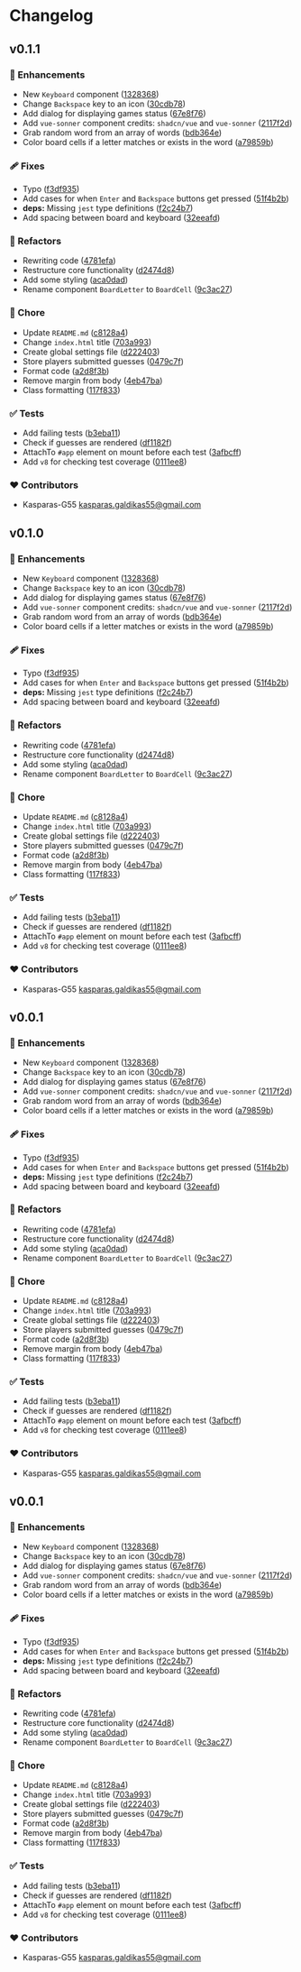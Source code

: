 # Changelog


## v0.1.1


### 🚀 Enhancements

- New `Keyboard` component ([1328368](https://github.com/Kasparas-G55/wordle/commit/1328368))
- Change `Backspace` key to an icon ([30cdb78](https://github.com/Kasparas-G55/wordle/commit/30cdb78))
- Add dialog for displaying games status ([67e8f76](https://github.com/Kasparas-G55/wordle/commit/67e8f76))
- Add `vue-sonner` component credits: `shadcn/vue` and `vue-sonner` ([2117f2d](https://github.com/Kasparas-G55/wordle/commit/2117f2d))
- Grab random word from an array of words ([bdb364e](https://github.com/Kasparas-G55/wordle/commit/bdb364e))
- Color board cells if a letter matches or exists in the word ([a79859b](https://github.com/Kasparas-G55/wordle/commit/a79859b))

### 🩹 Fixes

- Typo ([f3df935](https://github.com/Kasparas-G55/wordle/commit/f3df935))
- Add cases for when `Enter` and `Backspace` buttons get pressed ([51f4b2b](https://github.com/Kasparas-G55/wordle/commit/51f4b2b))
- **deps:** Missing `jest` type definitions ([f2c24b7](https://github.com/Kasparas-G55/wordle/commit/f2c24b7))
- Add spacing between board and keyboard ([32eeafd](https://github.com/Kasparas-G55/wordle/commit/32eeafd))

### 💅 Refactors

- Rewriting code ([4781efa](https://github.com/Kasparas-G55/wordle/commit/4781efa))
- Restructure core functionality ([d2474d8](https://github.com/Kasparas-G55/wordle/commit/d2474d8))
- Add some styling ([aca0dad](https://github.com/Kasparas-G55/wordle/commit/aca0dad))
- Rename component `BoardLetter` to `BoardCell` ([9c3ac27](https://github.com/Kasparas-G55/wordle/commit/9c3ac27))

### 🏡 Chore

- Update `README.md` ([c8128a4](https://github.com/Kasparas-G55/wordle/commit/c8128a4))
- Change `index.html` title ([703a993](https://github.com/Kasparas-G55/wordle/commit/703a993))
- Create global settings file ([d222403](https://github.com/Kasparas-G55/wordle/commit/d222403))
- Store players submitted guesses ([0479c7f](https://github.com/Kasparas-G55/wordle/commit/0479c7f))
- Format code ([a2d8f3b](https://github.com/Kasparas-G55/wordle/commit/a2d8f3b))
- Remove margin from body ([4eb47ba](https://github.com/Kasparas-G55/wordle/commit/4eb47ba))
- Class formatting ([117f833](https://github.com/Kasparas-G55/wordle/commit/117f833))

### ✅ Tests

- Add failing tests ([b3eba11](https://github.com/Kasparas-G55/wordle/commit/b3eba11))
- Check if guesses are rendered ([df1182f](https://github.com/Kasparas-G55/wordle/commit/df1182f))
- AttachTo `#app` element on mount before each test ([3afbcff](https://github.com/Kasparas-G55/wordle/commit/3afbcff))
- Add `v8` for checking test coverage ([0111ee8](https://github.com/Kasparas-G55/wordle/commit/0111ee8))

### ❤️ Contributors

- Kasparas-G55 <kasparas.galdikas55@gmail.com>

## v0.1.0


### 🚀 Enhancements

- New `Keyboard` component ([1328368](https://github.com/Kasparas-G55/wordle/commit/1328368))
- Change `Backspace` key to an icon ([30cdb78](https://github.com/Kasparas-G55/wordle/commit/30cdb78))
- Add dialog for displaying games status ([67e8f76](https://github.com/Kasparas-G55/wordle/commit/67e8f76))
- Add `vue-sonner` component credits: `shadcn/vue` and `vue-sonner` ([2117f2d](https://github.com/Kasparas-G55/wordle/commit/2117f2d))
- Grab random word from an array of words ([bdb364e](https://github.com/Kasparas-G55/wordle/commit/bdb364e))
- Color board cells if a letter matches or exists in the word ([a79859b](https://github.com/Kasparas-G55/wordle/commit/a79859b))

### 🩹 Fixes

- Typo ([f3df935](https://github.com/Kasparas-G55/wordle/commit/f3df935))
- Add cases for when `Enter` and `Backspace` buttons get pressed ([51f4b2b](https://github.com/Kasparas-G55/wordle/commit/51f4b2b))
- **deps:** Missing `jest` type definitions ([f2c24b7](https://github.com/Kasparas-G55/wordle/commit/f2c24b7))
- Add spacing between board and keyboard ([32eeafd](https://github.com/Kasparas-G55/wordle/commit/32eeafd))

### 💅 Refactors

- Rewriting code ([4781efa](https://github.com/Kasparas-G55/wordle/commit/4781efa))
- Restructure core functionality ([d2474d8](https://github.com/Kasparas-G55/wordle/commit/d2474d8))
- Add some styling ([aca0dad](https://github.com/Kasparas-G55/wordle/commit/aca0dad))
- Rename component `BoardLetter` to `BoardCell` ([9c3ac27](https://github.com/Kasparas-G55/wordle/commit/9c3ac27))

### 🏡 Chore

- Update `README.md` ([c8128a4](https://github.com/Kasparas-G55/wordle/commit/c8128a4))
- Change `index.html` title ([703a993](https://github.com/Kasparas-G55/wordle/commit/703a993))
- Create global settings file ([d222403](https://github.com/Kasparas-G55/wordle/commit/d222403))
- Store players submitted guesses ([0479c7f](https://github.com/Kasparas-G55/wordle/commit/0479c7f))
- Format code ([a2d8f3b](https://github.com/Kasparas-G55/wordle/commit/a2d8f3b))
- Remove margin from body ([4eb47ba](https://github.com/Kasparas-G55/wordle/commit/4eb47ba))
- Class formatting ([117f833](https://github.com/Kasparas-G55/wordle/commit/117f833))

### ✅ Tests

- Add failing tests ([b3eba11](https://github.com/Kasparas-G55/wordle/commit/b3eba11))
- Check if guesses are rendered ([df1182f](https://github.com/Kasparas-G55/wordle/commit/df1182f))
- AttachTo `#app` element on mount before each test ([3afbcff](https://github.com/Kasparas-G55/wordle/commit/3afbcff))
- Add `v8` for checking test coverage ([0111ee8](https://github.com/Kasparas-G55/wordle/commit/0111ee8))

### ❤️ Contributors

- Kasparas-G55 <kasparas.galdikas55@gmail.com>

## v0.0.1


### 🚀 Enhancements

- New `Keyboard` component ([1328368](https://github.com/Kasparas-G55/wordle/commit/1328368))
- Change `Backspace` key to an icon ([30cdb78](https://github.com/Kasparas-G55/wordle/commit/30cdb78))
- Add dialog for displaying games status ([67e8f76](https://github.com/Kasparas-G55/wordle/commit/67e8f76))
- Add `vue-sonner` component credits: `shadcn/vue` and `vue-sonner` ([2117f2d](https://github.com/Kasparas-G55/wordle/commit/2117f2d))
- Grab random word from an array of words ([bdb364e](https://github.com/Kasparas-G55/wordle/commit/bdb364e))
- Color board cells if a letter matches or exists in the word ([a79859b](https://github.com/Kasparas-G55/wordle/commit/a79859b))

### 🩹 Fixes

- Typo ([f3df935](https://github.com/Kasparas-G55/wordle/commit/f3df935))
- Add cases for when `Enter` and `Backspace` buttons get pressed ([51f4b2b](https://github.com/Kasparas-G55/wordle/commit/51f4b2b))
- **deps:** Missing `jest` type definitions ([f2c24b7](https://github.com/Kasparas-G55/wordle/commit/f2c24b7))
- Add spacing between board and keyboard ([32eeafd](https://github.com/Kasparas-G55/wordle/commit/32eeafd))

### 💅 Refactors

- Rewriting code ([4781efa](https://github.com/Kasparas-G55/wordle/commit/4781efa))
- Restructure core functionality ([d2474d8](https://github.com/Kasparas-G55/wordle/commit/d2474d8))
- Add some styling ([aca0dad](https://github.com/Kasparas-G55/wordle/commit/aca0dad))
- Rename component `BoardLetter` to `BoardCell` ([9c3ac27](https://github.com/Kasparas-G55/wordle/commit/9c3ac27))

### 🏡 Chore

- Update `README.md` ([c8128a4](https://github.com/Kasparas-G55/wordle/commit/c8128a4))
- Change `index.html` title ([703a993](https://github.com/Kasparas-G55/wordle/commit/703a993))
- Create global settings file ([d222403](https://github.com/Kasparas-G55/wordle/commit/d222403))
- Store players submitted guesses ([0479c7f](https://github.com/Kasparas-G55/wordle/commit/0479c7f))
- Format code ([a2d8f3b](https://github.com/Kasparas-G55/wordle/commit/a2d8f3b))
- Remove margin from body ([4eb47ba](https://github.com/Kasparas-G55/wordle/commit/4eb47ba))
- Class formatting ([117f833](https://github.com/Kasparas-G55/wordle/commit/117f833))

### ✅ Tests

- Add failing tests ([b3eba11](https://github.com/Kasparas-G55/wordle/commit/b3eba11))
- Check if guesses are rendered ([df1182f](https://github.com/Kasparas-G55/wordle/commit/df1182f))
- AttachTo `#app` element on mount before each test ([3afbcff](https://github.com/Kasparas-G55/wordle/commit/3afbcff))
- Add `v8` for checking test coverage ([0111ee8](https://github.com/Kasparas-G55/wordle/commit/0111ee8))

### ❤️ Contributors

- Kasparas-G55 <kasparas.galdikas55@gmail.com>

## v0.0.1


### 🚀 Enhancements

- New `Keyboard` component ([1328368](https://github.com/Kasparas-G55/wordle/commit/1328368))
- Change `Backspace` key to an icon ([30cdb78](https://github.com/Kasparas-G55/wordle/commit/30cdb78))
- Add dialog for displaying games status ([67e8f76](https://github.com/Kasparas-G55/wordle/commit/67e8f76))
- Add `vue-sonner` component credits: `shadcn/vue` and `vue-sonner` ([2117f2d](https://github.com/Kasparas-G55/wordle/commit/2117f2d))
- Grab random word from an array of words ([bdb364e](https://github.com/Kasparas-G55/wordle/commit/bdb364e))
- Color board cells if a letter matches or exists in the word ([a79859b](https://github.com/Kasparas-G55/wordle/commit/a79859b))

### 🩹 Fixes

- Typo ([f3df935](https://github.com/Kasparas-G55/wordle/commit/f3df935))
- Add cases for when `Enter` and `Backspace` buttons get pressed ([51f4b2b](https://github.com/Kasparas-G55/wordle/commit/51f4b2b))
- **deps:** Missing `jest` type definitions ([f2c24b7](https://github.com/Kasparas-G55/wordle/commit/f2c24b7))
- Add spacing between board and keyboard ([32eeafd](https://github.com/Kasparas-G55/wordle/commit/32eeafd))

### 💅 Refactors

- Rewriting code ([4781efa](https://github.com/Kasparas-G55/wordle/commit/4781efa))
- Restructure core functionality ([d2474d8](https://github.com/Kasparas-G55/wordle/commit/d2474d8))
- Add some styling ([aca0dad](https://github.com/Kasparas-G55/wordle/commit/aca0dad))
- Rename component `BoardLetter` to `BoardCell` ([9c3ac27](https://github.com/Kasparas-G55/wordle/commit/9c3ac27))

### 🏡 Chore

- Update `README.md` ([c8128a4](https://github.com/Kasparas-G55/wordle/commit/c8128a4))
- Change `index.html` title ([703a993](https://github.com/Kasparas-G55/wordle/commit/703a993))
- Create global settings file ([d222403](https://github.com/Kasparas-G55/wordle/commit/d222403))
- Store players submitted guesses ([0479c7f](https://github.com/Kasparas-G55/wordle/commit/0479c7f))
- Format code ([a2d8f3b](https://github.com/Kasparas-G55/wordle/commit/a2d8f3b))
- Remove margin from body ([4eb47ba](https://github.com/Kasparas-G55/wordle/commit/4eb47ba))
- Class formatting ([117f833](https://github.com/Kasparas-G55/wordle/commit/117f833))

### ✅ Tests

- Add failing tests ([b3eba11](https://github.com/Kasparas-G55/wordle/commit/b3eba11))
- Check if guesses are rendered ([df1182f](https://github.com/Kasparas-G55/wordle/commit/df1182f))
- AttachTo `#app` element on mount before each test ([3afbcff](https://github.com/Kasparas-G55/wordle/commit/3afbcff))
- Add `v8` for checking test coverage ([0111ee8](https://github.com/Kasparas-G55/wordle/commit/0111ee8))

### ❤️ Contributors

- Kasparas-G55 <kasparas.galdikas55@gmail.com>

